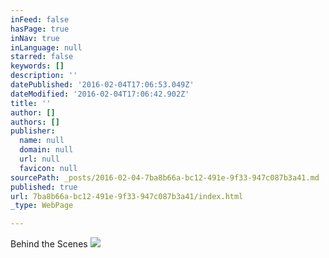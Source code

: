 ```yaml
---
inFeed: false
hasPage: true
inNav: true
inLanguage: null
starred: false
keywords: []
description: ''
datePublished: '2016-02-04T17:06:53.049Z'
dateModified: '2016-02-04T17:06:42.902Z'
title: ''
author: []
authors: []
publisher:
  name: null
  domain: null
  url: null
  favicon: null
sourcePath: _posts/2016-02-04-7ba8b66a-bc12-491e-9f33-947c087b3a41.md
published: true
url: 7ba8b66a-bc12-491e-9f33-947c087b3a41/index.html
_type: WebPage

---
```

Behind the Scenes
![](https://the-grid-user-content.s3-us-west-2.amazonaws.com/4d2cfaa0-0232-4a51-b5e1-080085a5a4be.JPG)